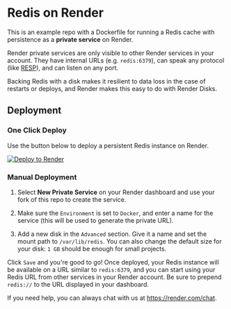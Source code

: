 # Redis on Render

This is an example repo with a Dockerfile for running a Redis cache with persistence as a **private service** on Render.

Render private services are only visible to other Render services in your account. They have internal URLs (e.g. `redis:6379`), can speak any protocol (like [RESP](https://redis.io/topics/protocol)), and can listen on any port.

Backing Redis with a disk makes it resilient to data loss in the case of restarts or deploys, and Render makes this easy to do with Render Disks.

## Deployment

### One Click Deploy

Use the button below to deploy a persistent Redis instance on Render.

[![Deploy to Render](http://render.com/images/deploy-to-render-button.svg)](https://render.com/deploy)

### Manual Deployment

1. Select **New Private Service** on your Render dashboard and use your fork of this repo to create the service.

2. Make sure the `Environment` is set to `Docker`, and enter a name for the service (this will be used to generate the private URL). 

3. Add a new disk in the `Advanced` section. Give it a name and set the mount path to `/var/lib/redis`. You can also change the default size for your disk: `1 GB` should be enough for small projects.

Click `Save` and you're good to go! Once deployed, your Redis instance will be available on a URL similar to `redis:6379`, and you can start using your Redis URL from other services in your Render account. Be sure to prepend `redis://` to the URL displayed in your dashboard.

If you need help, you can always chat with us at https://render.com/chat.

